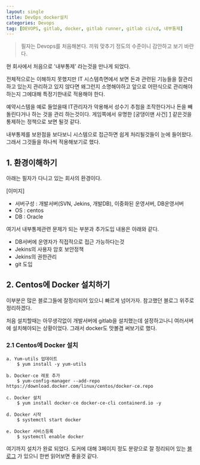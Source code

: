 ```yaml
---
layout: single
title: DevOps_docker설치
categories: Devops
tag: [DEVOPS, gitlab, docker, gitlab runner, gitlab ci/cd, 내부통제]
---
```




> 필자는 Devops를 처음해본다. 끼워 맞추기 정도의 수준이니 감안하고 보기 바란다.


현 회사에서 처음으로 '내부통제' 라는것을 만나게 되었다.

전체적으로는 이해하지 못했지만 IT 시스템측면에서 보면 돈과 관련된 기능들을 잘관리하고 있는지
관리하고 있지 않다면 왜그런지 소명해야하고 앞으로 어떤식으로 관리해야하는지 그에대해 특정기한내로 적용해야 한다.

예약시스템을 예로 들었을때 IT관리자가 악용해서 성수기 추첨을 조작한다거나 돈을 빼돌린다거나 하는 것을
관리 하는것이다. 게임쪽에서 유명한 [궁댕이맨 사건] [1] 같은것을 통제하는 정책으로 보면 될것 같다.

내부통제를 보완점을 보다보니 시스템으로 접근하면 쉽게 처리될것들이 눈에 들어왔다. 그래서 그것들을
하나씩 적용해보기로 했다.

## 1. 환경이해하기
아래는 필자가 다니고 있는 회사의 환경이다.

[이미지]

- 서버구성 : 개발서버(SVN, Jekins, 개발DB), 이중화된 운영서버, DB운영서버
- OS : centos
- DB : Oracle

여기서 내부통제관련 문제가 되는 부분과 추가도입 내용은 아래와 같다. 
- DB서버에 운영자가 직접적으로 접근 가능하다는것
- Jekins의 사용자 암호 보안정책
- Jekins의 권한관리
- git 도입


## 2. Centos에 Docker 설치하기

이부분은 많은 블로그들에 잘정리되어 있으니 빠르게 넘어가자.
참고했던 블로그 위주로 정리하겠다. 

처음 설치할때는 아무생각없이 개발서버에 gitlab을 설치했는데 설정하고나니 여러서버에 설치해야되는 상황이었다.
그래서 docker도 맛볼겸 써보기로 했다.


### 2.1 Centos에 Docker 설치
    a. Yum-utils 업데이트 
        $ yum install -y yum-utils

    b. Docker-ce 레포 추가
        $ yum-config-manager --add-repo https://download.docker.com/linux/centos/docker-ce.repo

    c. Docker 설치
        $ yum install docker-ce docker-ce-cli containerd.io -y

    d. Docker 시작
        $ systemctl start docker

    e. Docker 서비스등록
        $ systemctl enable docker


여기까지 설치가 완료 되었다. 
도커에 대해 3페이지 정도 분량으로 잘 정리되어 있는 [블로그][2] 가 있으니 한번 읽어보면 좋을것 같다.





[1]: https://namu.wiki/w/%EB%8D%98%EC%A0%84%EC%95%A4%ED%8C%8C%EC%9D%B4%ED%84%B0%20%EC%A7%81%EC%9B%90%20%EA%B6%8C%ED%95%9C%20%EB%82%A8%EC%9A%A9%20%EB%85%BC%EB%9E%80
[2]: https://tech.cloudmt.co.kr/2022/06/29/%EB%8F%84%EC%BB%A4%EC%99%80-%EC%BB%A8%ED%85%8C%EC%9D%B4%EB%84%88%EC%9D%98-%EC%9D%B4%ED%95%B4-1-3-%EC%BB%A8%ED%85%8C%EC%9D%B4%EB%84%88-%EC%82%AC%EC%9A%A9%EB%B2%95/